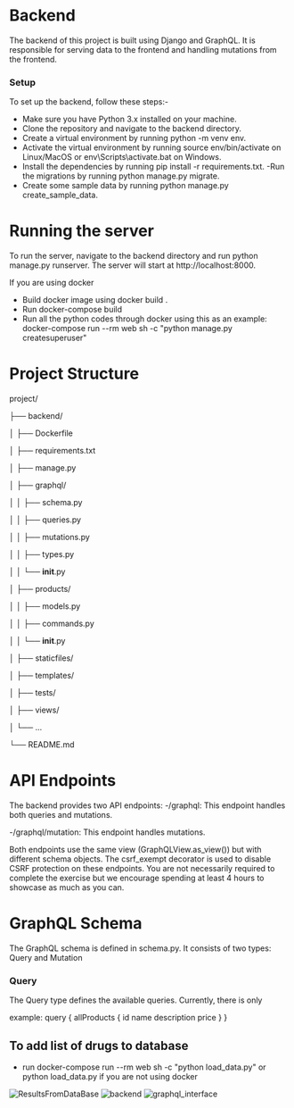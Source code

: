 # Backend
The backend of this project is built using Django and GraphQL. It is responsible for serving data to the frontend and handling mutations from the frontend.

### Setup
To set up the backend, follow these steps:-


- Make sure you have Python 3.x installed on your machine.
- Clone the repository and navigate to the backend directory.
- Create a virtual environment by running python -m venv env.
- Activate the virtual environment by running source env/bin/activate on Linux/MacOS or env\Scripts\activate.bat on Windows.
- Install the dependencies by running pip install -r requirements.txt.
-Run the migrations by running python manage.py migrate.
- Create some sample data by running python manage.py create_sample_data.

# Running the server
To run the server, navigate to the backend directory and run python manage.py runserver. The server will start at http://localhost:8000.


If you are using docker
- Build docker image using docker build .
- Run docker-compose build
- Run all the python codes through docker using this as an example: docker-compose run --rm web sh -c "python manage.py createsuperuser"

# Project Structure

project/

├── backend/

│   ├── Dockerfile

│   ├── requirements.txt

│   ├── manage.py

│   ├── graphql/

│   │   ├── schema.py

│   │   ├── queries.py

│   │   ├── mutations.py

│   │   ├── types.py

│   │   └── __init__.py

│   ├── products/

│   │   ├── models.py

│   │   ├── commands.py

│   │   └── __init__.py

│   ├── staticfiles/

│   ├── templates/

│   ├── tests/

│   ├── views/

│   └── ...

└── README.md


# API Endpoints
The backend provides two API endpoints:
-/graphql: This endpoint handles both queries and mutations.

-/graphql/mutation: This endpoint handles mutations.

Both endpoints use the same view (GraphQLView.as_view()) but with different schema objects. The csrf_exempt decorator is used to disable CSRF protection on these endpoints.
You are not necessarily required to complete the exercise but we encourage spending at least 4 hours to showcase as much as you can.

# GraphQL Schema
The GraphQL schema is defined in schema.py. It consists of two types: Query and Mutation

### Query
The Query type defines the available queries. Currently, there is only

example:
query {
allProducts {
id
name
description
price
}
}

## To add list of drugs to database
- run docker-compose run --rm web sh -c "python load_data.py" or python load_data.py if you are not using docker


![ResultsFromDataBase](https://user-images.githubusercontent.com/73552453/231683870-54aaa14f-4ac8-4b67-b73f-e1c9027f25b9.png)
![backend](https://user-images.githubusercontent.com/73552453/231684063-0dce4c1d-2834-4885-b0f8-32c96a19a8a8.png)
![graphql_interface](https://user-images.githubusercontent.com/73552453/231683892-b7935e2a-68ca-4120-8e1a-80d7eb8b3465.png)



